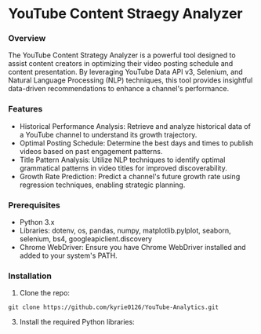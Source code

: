 # YouTube Content Straegy Analyzer

### Overview
The YouTube Content Strategy Analyzer is a powerful tool designed to assist content creators in optimizing their video posting schedule and content presentation. By leveraging YouTube Data API v3, Selenium, and Natural Language Processing (NLP) techniques, this tool provides insightful data-driven recommendations to enhance a channel's performance.

### Features
* Historical Performance Analysis: Retrieve and analyze historical data of a YouTube channel to understand its growth trajectory.
* Optimal Posting Schedule: Determine the best days and times to publish videos based on past engagement patterns.
* Title Pattern Analysis: Utilize NLP techniques to identify optimal grammatical patterns in video titles for improved discoverability.
* Growth Rate Prediction: Predict a channel's future growth rate using regression techniques, enabling strategic planning.

### Prerequisites
* Python 3.x
* Libraries: dotenv, os, pandas, numpy, matplotlib.pylplot, seaborn, selenium, bs4, googleapiclient.discovery
* Chrome WebDriver: Ensure you have Chrome WebDriver installed and added to your system's PATH.

### Installation
1. Clone the repo:
```
git clone https://github.com/kyrie0126/YouTube-Analytics.git
```
3. Install the required Python libraries:
